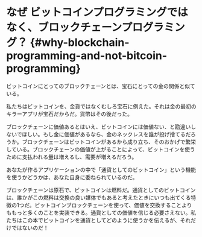 # なぜ ビットコインプログラミングではなく、ブロックチェーンプログラミング？ {#why-blockchain-programming-and-not-bitcoin-programming}

ビットコインにとってのブロックチェーンとは、宝石にとっての金の関係と似ている。

私たちはビットコインを、金貨ではなくむしろ宝石に例えた。それは金の最初のキラーアプリが宝石だからだ。貨幣はその後だった。

ブロックチェーンに価値あるとはいえ、ビットコインには価値ない、と勘違いしないでほしい。もし金に価値があるなら、金のネックレスを誰が投げ捨てるだろうか。ブロックチェーンはビットコインがあるから成り立ち、そのおかげで繁栄している。ブロックチェーンの価値が上がることによって、ビットコインを使うために支払われる量は増えるし、需要が増えるだろう。

あなたが作るアプリケーションの中で「通貨としてのビットコイン」という機能を使うかどうかは、あなた自身に委ねられているのだ。

ブロックチェーンは原石で、ビットコインは燃料だ。通貨としてのビットコインは、誰かがこの燃料は交換の良い媒体でもあると考えたときにいつも出てくる特徴の1つだ。ビットコインブロックチェーンを使って、価値を交換することよりももっと多くのことを実装できる。通貨としての価値を信じる必要さえない。私たちはこの本でビットコインを通貨としてどのように使うかを伝えるが、それだけではないのだ！
